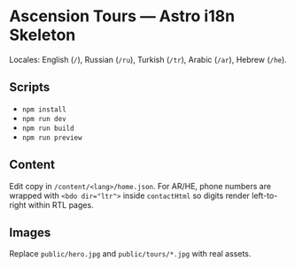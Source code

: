# Ascension Tours — Astro i18n Skeleton

Locales: English (`/`), Russian (`/ru`), Turkish (`/tr`), Arabic (`/ar`), Hebrew (`/he`).

## Scripts
- `npm install`
- `npm run dev`
- `npm run build`
- `npm run preview`

## Content
Edit copy in `/content/<lang>/home.json`. For AR/HE, phone numbers are wrapped with `<bdo dir="ltr">` inside `contactHtml` so digits render left-to-right within RTL pages.

## Images
Replace `public/hero.jpg` and `public/tours/*.jpg` with real assets.
